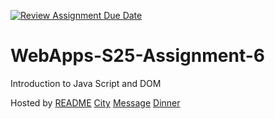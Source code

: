 [![Review Assignment Due Date](https://classroom.github.com/assets/deadline-readme-button-22041afd0340ce965d47ae6ef1cefeee28c7c493a6346c4f15d667ab976d596c.svg)](https://classroom.github.com/a/URRZ2TIg)
# WebApps-S25-Assignment-6
Introduction to Java Script and DOM

Hosted by [README](https://44-563-webapps-s25.github.io/44563-webapps-s25-assignment6-verhulsta532/)
[City](https://github.com/44-563-WebApps-S25/44563-webapps-s25-assignment6-verhulsta532/blob/main/city.html)
[Message](https://github.com/44-563-WebApps-S25/44563-webapps-s25-assignment6-verhulsta532/blob/main/message.html)
[Dinner](https://github.com/44-563-WebApps-S25/44563-webapps-s25-assignment6-verhulsta532/blob/main/dinner.html)

